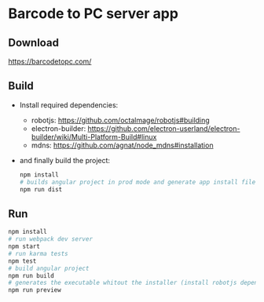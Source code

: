 
# Barcode to PC server app

## Download
https://barcodetopc.com/


## Build 

- Install required dependencies:
  * robotjs: https://github.com/octalmage/robotjs#building
  * electron-builder: https://github.com/electron-userland/electron-builder/wiki/Multi-Platform-Build#linux
  * mdns: https://github.com/agnat/node_mdns#installation
  
- and finally build the project:
  ```bash
  npm install
  # builds angular project in prod mode and generate app install files
  npm run dist
  ```


## Run
```bash
npm install
# run webpack dev server
npm start
# run karma tests
npm test
# build angular project
npm run build
# generates the executable whitout the installer (install robotjs dependencies first!)
npm run preview
```
